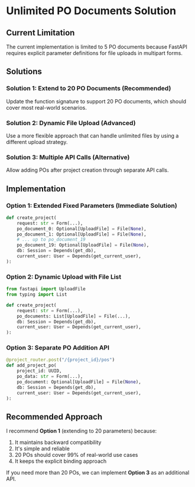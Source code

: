 # Unlimited PO Documents Solution

## Current Limitation
The current implementation is limited to 5 PO documents because FastAPI requires explicit parameter definitions for file uploads in multipart forms.

## Solutions

### Solution 1: Extend to 20 PO Documents (Recommended)
Update the function signature to support 20 PO documents, which should cover most real-world scenarios.

### Solution 2: Dynamic File Upload (Advanced)
Use a more flexible approach that can handle unlimited files by using a different upload strategy.

### Solution 3: Multiple API Calls (Alternative)
Allow adding POs after project creation through separate API calls.

## Implementation

### Option 1: Extended Fixed Parameters (Immediate Solution)

```python
def create_project(
    request: str = Form(...),
    po_document_0: Optional[UploadFile] = File(None),
    po_document_1: Optional[UploadFile] = File(None),
    # ... up to po_document_19
    po_document_19: Optional[UploadFile] = File(None),
    db: Session = Depends(get_db),
    current_user: User = Depends(get_current_user),
):
```

### Option 2: Dynamic Upload with File List

```python
from fastapi import UploadFile
from typing import List

def create_project(
    request: str = Form(...),
    po_documents: List[UploadFile] = File(...),
    db: Session = Depends(get_db),
    current_user: User = Depends(get_current_user),
):
```

### Option 3: Separate PO Addition API

```python
@project_router.post("/{project_id}/pos")
def add_project_po(
    project_id: UUID,
    po_data: str = Form(...),
    po_document: Optional[UploadFile] = File(None),
    db: Session = Depends(get_db),
    current_user: User = Depends(get_current_user),
):
```

## Recommended Approach

I recommend **Option 1** (extending to 20 parameters) because:
1. It maintains backward compatibility
2. It's simple and reliable
3. 20 POs should cover 99% of real-world use cases
4. It keeps the explicit binding approach

If you need more than 20 POs, we can implement **Option 3** as an additional API.
